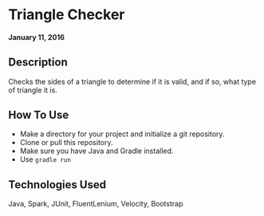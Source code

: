 # Triangle Checker

#### January 11, 2016

## Description

Checks the sides of a triangle to determine if it is valid, and if so, what type of triangle it is.

## How To Use

* Make a directory for your project and initialize a git repository.
* Clone or pull this repository.
* Make sure you have Java and Gradle installed.
* Use `gradle run`

## Technologies Used

Java, Spark, JUnit, FluentLenium, Velocity, Bootstrap
